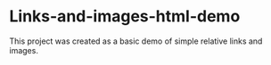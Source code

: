 # Links-and-images-html-demo

This project was created as a basic demo of simple relative links and images.
